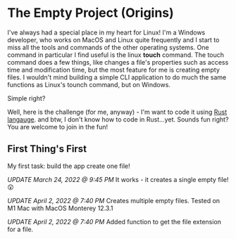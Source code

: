 # The Empty Project (Origins)
I've always had a special place in my heart for Linux!  I'm a Windows developer, who works on MacOS and Linux quite frequently and 
I start to miss all the tools and commands of the other operating systems.  One command in particular I find useful is the linux **touch** command.
The touch command does a few things, like changes a file's properties such as access time and modification time, but the most feature for me is creating empty files. 
I wouldn't mind building a simple CLI application to do much the same functions as Linux's tounch command, but on Windows.

Simple right?

Well, here is the challenge (for me, anyway) - I'm want to code it using [Rust langauge](https://www.rust-lang.org/). 
and btw, I don't know how to code in Rust...yet.  Sounds fun right?  You are welcome to join in the fun!

## First Thing's First
My first task: build the app create one file!

_UPDATE March 24, 2022 @ 9:45 PM_
It works - it creates a single empty file!  😲

_UPDATE April 2, 2022 @ 7:40 PM_
Creates multiple empty files. Tested on M1 Mac with MacOS Monterey 12.3.1

_UPDATE April 2, 2022 @ 7:40 PM_
Added function to get the file extension for a file.
